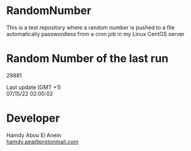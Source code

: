# RandomNumber    
This is a test repository where a random number is pushed to a file automatically passwordless from a cron job in my Linux CentOS server    
# Random Number of the last run   
29881
      
Last update (GMT +1)    
07/15/22 02:00:02
# Developer    
Hamdy Abou El Anein   
hamdy.aea@protonmail.com
